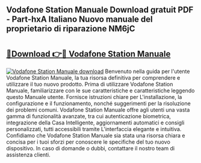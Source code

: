 ## Vodafone Station Manuale Download gratuit PDF - Part-hxA Italiano Nuovo manuale del proprietario di riparazione NM6jC

# <h2><a href="http://dfduu7p.blite.top/?on=Vodafone+Station+Manuale">🔗Download 👉🔴 Vodafone Station Manuale</a></h2>

[![Vodafone Station Manuale download](https://i.imgur.com/lujVjoI.png)](http://dfduu7p.blite.top/?on=Vodafone+Station+Manuale)
Benvenuto nella guida per l'utente Vodafone Station Manuale, la tua risorsa definitiva per comprendere e utilizzare il tuo nuovo prodotto. Prima di utilizzare Vodafone Station Manuale, familiarizzare con le sue caratteristiche e caratteristiche leggendo questo Manuale utente. Fornisce istruzioni chiare per L'installazione, la configurazione e il funzionamento, nonché suggerimenti per la risoluzione dei problemi comuni. Vodafone Station Manuale offre agli utenti una vasta gamma di funzionalità avanzate, tra cui autenticazione biometrica, integrazione della Casa Intelligente, aggiornamenti automatici e consigli personalizzati, tutti accessibili tramite L'interfaccia elegante e intuitiva. Confidiamo che Vodafone Station Manuale sia stata una risorsa chiara e concisa per i tuoi sforzi per conoscere le specifiche del tuo nuovo dispositivo. In caso di domande o dubbi, contattare il nostro team di assistenza clienti.
